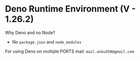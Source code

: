 # Deno Runtime Environment (V - 1.26.2)

Why Deno and no Node?

- No `package.json` and `node_modules`

For using Deno on multiple PORTS
mail: `mail.anku559@gmail.com`
